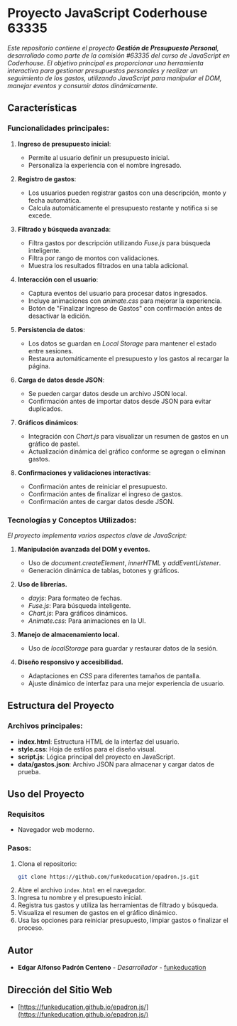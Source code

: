 # Proyecto JavaScript Coderhouse 63335

_Este repositorio contiene el proyecto **Gestión de Presupuesto Personal**, desarrollado como parte de la comisión #63335 del curso de JavaScript en Coderhouse. El objetivo principal es proporcionar una herramienta interactiva para gestionar presupuestos personales y realizar un seguimiento de los gastos, utilizando JavaScript para manipular el DOM, manejar eventos y consumir datos dinámicamente._

## Características

### Funcionalidades principales:
1. **Ingreso de presupuesto inicial**:
   - Permite al usuario definir un presupuesto inicial.
   - Personaliza la experiencia con el nombre ingresado.

2. **Registro de gastos**:
   - Los usuarios pueden registrar gastos con una descripción, monto y fecha automática.
   - Calcula automáticamente el presupuesto restante y notifica si se excede.

3. **Filtrado y búsqueda avanzada**:
   - Filtra gastos por descripción utilizando _Fuse.js_ para búsqueda inteligente.
   - Filtra por rango de montos con validaciones.
   - Muestra los resultados filtrados en una tabla adicional.

4. **Interacción con el usuario**:
   - Captura eventos del usuario para procesar datos ingresados.
   - Incluye animaciones con _animate.css_ para mejorar la experiencia.
   - Botón de "Finalizar Ingreso de Gastos" con confirmación antes de desactivar la edición.

5. **Persistencia de datos**:
   - Los datos se guardan en _Local Storage_ para mantener el estado entre sesiones.
   - Restaura automáticamente el presupuesto y los gastos al recargar la página.

6. **Carga de datos desde JSON**:
   - Se pueden cargar datos desde un archivo JSON local.
   - Confirmación antes de importar datos desde JSON para evitar duplicados.

7. **Gráficos dinámicos**:
   - Integración con _Chart.js_ para visualizar un resumen de gastos en un gráfico de pastel.
   - Actualización dinámica del gráfico conforme se agregan o eliminan gastos.

8. **Confirmaciones y validaciones interactivas**:
   - Confirmación antes de reiniciar el presupuesto.
   - Confirmación antes de finalizar el ingreso de gastos.
   - Confirmación antes de cargar datos desde JSON.

### Tecnologías y Conceptos Utilizados:
_El proyecto implementa varios aspectos clave de JavaScript:_

1. **Manipulación avanzada del DOM y eventos.**
   - Uso de _document.createElement_, _innerHTML_ y _addEventListener_.
   - Generación dinámica de tablas, botones y gráficos.

2. **Uso de librerías.**
   - _dayjs_: Para formateo de fechas.
   - _Fuse.js_: Para búsqueda inteligente.
   - _Chart.js_: Para gráficos dinámicos.
   - _Animate.css_: Para animaciones en la UI.

3. **Manejo de almacenamiento local.**
   - Uso de _localStorage_ para guardar y restaurar datos de la sesión.

4. **Diseño responsivo y accesibilidad.**
   - Adaptaciones en _CSS_ para diferentes tamaños de pantalla.
   - Ajuste dinámico de interfaz para una mejor experiencia de usuario.

## Estructura del Proyecto

### Archivos principales:
- **index.html**: Estructura HTML de la interfaz del usuario.
- **style.css**: Hoja de estilos para el diseño visual.
- **script.js**: Lógica principal del proyecto en JavaScript.
- **data/gastos.json**: Archivo JSON para almacenar y cargar datos de prueba.

## Uso del Proyecto

### Requisitos
- Navegador web moderno.

### Pasos:
1. Clona el repositorio:
   ```bash
   git clone https://github.com/funkeducation/epadron.js.git
   ```
2. Abre el archivo `index.html` en el navegador.
3. Ingresa tu nombre y el presupuesto inicial.
4. Registra tus gastos y utiliza las herramientas de filtrado y búsqueda.
5. Visualiza el resumen de gastos en el gráfico dinámico.
6. Usa las opciones para reiniciar presupuesto, limpiar gastos o finalizar el proceso.

## Autor

* **Edgar Alfonso Padrón Centeno** - *Desarrollador* - [funkeducation](https://github.com/funkeducation)

## Dirección del Sitio Web

* [https://funkeducation.github.io/epadron.js/](https://funkeducation.github.io/epadron.js/)
